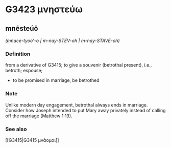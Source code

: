 # G3423 μνηστεύω

## mnēsteúō

_(mnace-tyoo'-o | m-nay-STEV-oh | m-nay-STAVE-oh)_

### Definition

from a derivative of G3415; to give a souvenir (betrothal present), i.e., betroth; espouse; 

- to be promised in marriage, be betrothed

### Note

Unlike modern day engagement, betrothal always ends in marriage. Consider how Joseph intended to put Mary away privately instead of calling off the marriage (Matthew 1:19).

### See also

[[G3415|G3415 μνάομαι]]
